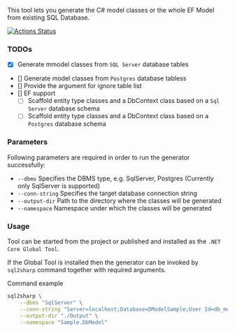 This tool lets you generate the C# model classes or the whole EF Model from existing SQL Database. 

[![Actions Status](https://github.com/imujagic/sql-to-sharp/workflows/build/badge.svg)](https://github.com/imujagic/sql-to-sharp/actions)

### TODOs

- [x] Generate mmodel classes from `SQL Server` database tables 
- [] Generate model classes from `Postgres` database tabless
- [] Provide the argument for ignore table list
- [] EF support
    - [ ] Scaffold entity type classes and a DbContext class based on a `Sql Server` database schema
    - [ ] Scaffold entity type classes and a DbContext class based on a `Postgres` database schema

### Parameters

Following parameters are required in order to run the generator successfully:

- `--dbms` Specifies the DBMS type, e.g. SqlServer, Postgres (Currently only SqlServer is supported)
- `--conn-string` Specifies the target database connection string
- `--output-dir` Path to the directory where the classes will be generated
- `--namespace` Namespace under which the classes will be generated

### Usage

Tool can be started from the project or published and installed as the `.NET Core Global Tool`.

If the Global Tool is installed then the generator can be invoked by `sql2sharp` command together with required arguments.

Command example

```bash
sql2sharp \
    --dbms "SqlServer" \
    --conn-string "Server=localhost;Database=DModelSample;User Id=db_model_generator_user;Password=MyStrongPass123#;" \
    --output-dir "./Output" \
    --namespace "Sample.DbModel"
```
